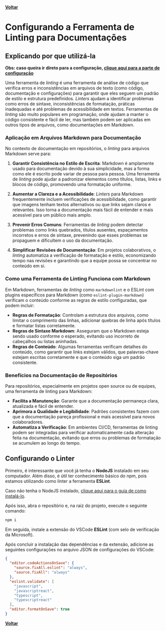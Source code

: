 [**Voltar**](../readme.md)

# Configurando a Ferramenta de Linting para Documentações

## Explicando por que utilizá-la

**Obs: caso queira ir direto para a configuração, [clique aqui para a parte de configuração](#configurando-o-linter)**

Uma ferramenta de _linting_ é uma ferramenta de análise de código que verifica erros e inconsistências em arquivos de texto (como código, documentação e configurações) para garantir que eles seguem um padrão de estilo e estrutura predefinidos. _Linters_ ajudam a identificar problemas como erros de sintaxe, inconsistências de formatação, práticas inadequadas e até problemas de acessibilidade em textos. Ferramentas de _linting_ são muito populares em programação, onde ajudam a manter o código consistente e fácil de ler, mas também podem ser aplicadas em outros tipos de arquivos, como documentações em Markdown.

### Aplicação em Arquivos Markdown para Documentação

No contexto de documentação em repositórios, o _linting_ para arquivos Markdown serve para:

1. **Garantir Consistência no Estilo de Escrita**: Markdown é amplamente usado para documentação devido à sua simplicidade, mas a forma como ele é escrito pode variar de pessoa para pessoa. Uma ferramenta de _linting_ pode ajudar a padronizar elementos como títulos, listas, links e blocos de código, promovendo uma formatação uniforme.

2. **Aumentar a Clareza e a Acessibilidade**: _Linters_ para Markdown frequentemente incluem verificações de acessibilidade, como garantir que imagens tenham textos alternativos ou que links sejam claros e relevantes. Isso torna a documentação mais fácil de entender e mais acessível para um público mais amplo.

3. **Prevenir Erros Comuns**: Ferramentas de _linting_ podem detectar problemas como links quebrados, títulos ausentes, espaçamentos incorretos e erros de sintaxe, prevenindo que esses problemas se propaguem e dificultem o uso da documentação.

4. **Simplificar Revisões de Documentação**: Em projetos colaborativos, o _linting_ automatiza a verificação de formatação e estilo, economizando tempo nas revisões e garantindo que a equipe possa se concentrar no conteúdo em si.

### Como uma Ferramenta de Linting Funciona com Markdown

Em Markdown, ferramentas de _linting_ como `markdownlint` e o ESLint com plugins específicos para Markdown (como `eslint-plugin-markdown`) verificam o conteúdo conforme as regras de estilo configuradas, que podem incluir:

- **Regras de Formatação**: Controlam a estrutura dos arquivos, como limitar o comprimento das linhas, adicionar quebras de linha após títulos e formatar listas corretamente.
- **Regras de Sintaxe Markdown**: Asseguram que o Markdown esteja sendo usado conforme o esperado, evitando uso incorreto de cabeçalhos ou listas aninhadas.
- **Regras de Conteúdo**: Algumas ferramentas verificam detalhes do conteúdo, como garantir que links estejam válidos, que palavras-chave estejam escritas corretamente e que o conteúdo siga um padrão consistente.

### Benefícios na Documentação de Repositórios

Para repositórios, especialmente em projetos open source ou de equipes, uma ferramenta de linting para Markdown:

- **Facilita a Manutenção**: Garante que a documentação permaneça clara, atualizada e fácil de entender.
- **Aprimora a Qualidade e Legibilidade**: Padrões consistentes fazem com que a documentação pareça profissional e mais acessível para novos colaboradores.
- **Automatiza a Verificação**: Em ambientes CI/CD, ferramentas de linting podem ser integradas para verificar automaticamente cada alteração feita na documentação, evitando que erros ou problemas de formatação se acumulem ao longo do tempo.

## Configurando o Linter

Primeiro, é interessante que você já tenha o **NodeJS** instalado em seu computador. Além disso, é útil ter conhecimento básico do npm, pois estamos utilizando como linter a ferramenta **ESLint**.

Caso não tenha o NodeJS instalado, [clique aqui para o guia de como instalá-lo](./nodejsIntall.md).

Após isso, abra o repositório e, na raiz do projeto, execute o seguinte comando:

```bash
npm i
```

Em seguida, instale a extensão do VSCode **ESLint** (com selo de verificação da Microsoft).

Após concluir a instalação das dependências e da extensão, adicione as seguintes configurações no arquivo JSON de configurações do VSCode:

```json
{
  "editor.codeActionsOnSave": {
    "source.fixAll.eslint": "always",
    "source.fixAll": "always"
  },
  "eslint.validate": [
    "javascript",
    "javascriptreact",
    "typescript",
    "typescriptreact"
  ],
  "editor.formatOnSave": true
}
```

[**Voltar**](../readme.md)
